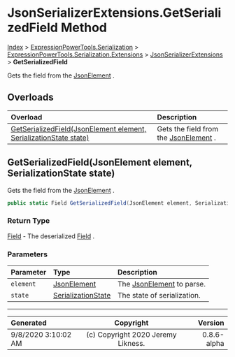﻿# JsonSerializerExtensions.GetSerializedField Method

[Index](../index.md) > [ExpressionPowerTools.Serialization](ExpressionPowerTools.Serialization.a.md) > [ExpressionPowerTools.Serialization.Extensions](ExpressionPowerTools.Serialization.Extensions.n.md) > [JsonSerializerExtensions](ExpressionPowerTools.Serialization.Extensions.JsonSerializerExtensions.cs.md) > **GetSerializedField**

Gets the field from the [JsonElement](https://docs.microsoft.com/dotnet/api/system.text.json.jsonelement) .

## Overloads

| Overload | Description |
| :-- | :-- |
| [GetSerializedField(JsonElement element, SerializationState state)](#getserializedfieldjsonelement-element-serializationstate-state) | Gets the field from the [JsonElement](https://docs.microsoft.com/dotnet/api/system.text.json.jsonelement) . |
## GetSerializedField(JsonElement element, SerializationState state)

Gets the field from the [JsonElement](https://docs.microsoft.com/dotnet/api/system.text.json.jsonelement) .

```csharp
public static Field GetSerializedField(JsonElement element, SerializationState state)
```

### Return Type

 [Field](ExpressionPowerTools.Serialization.Serializers.Field.cs.md)  - The deserialized [Field](ExpressionPowerTools.Serialization.Serializers.Field.cs.md) .

### Parameters

| Parameter | Type | Description |
| :-- | :-- | :-- |
| `element` | [JsonElement](https://docs.microsoft.com/dotnet/api/system.text.json.jsonelement) | The [JsonElement](https://docs.microsoft.com/dotnet/api/system.text.json.jsonelement) to parse. |
| `state` | [SerializationState](ExpressionPowerTools.Serialization.Serializers.SerializationState.cs.md) | The state of serialization. |



---

| Generated | Copyright | Version |
| :-- | :-: | --: |
| 9/8/2020 3:10:02 AM | (c) Copyright 2020 Jeremy Likness. | 0.8.6-alpha |
